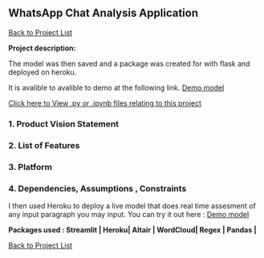 
## WhatsApp Chat Analysis Application 

[Back to Project List](http://emilevdheyde.github.io/)

**Project description:** 


The model was then saved and a package was created for with flask and deployed on heroku.  

It is avalible to avalible to demo at the following link.
[Demo model](https://analysis-whatsapp.herokuapp.com/)

[Click here to View .py or .ipynb files relating to this project](https://github.com/EmileVdHeyde/WhatsAppSL)

### 1. Product Vision Statement


### 2. List of Features


### 3. Platform


### 4. Dependencies, Assumptions , Constraints


I then used Heroku to deploy a live model that does real time assesment of any input paragraph you may input. 
You can try it out here : [Demo model](https://analysis-whatsapp.herokuapp.com/)

**Packages used :
Streamlit | Heroku| Altair | WordCloud| Regex | Pandas |**

[Back to Project List](http://emilevdheyde.github.io/)

